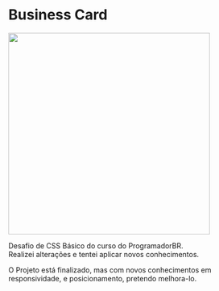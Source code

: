 # Business Card

<img style="align: center" src="https://github.com/LucasCGentile/Business-Card/blob/main/img/Card.png" width="400">
  

  
 Desafio de CSS Básico do curso do ProgramadorBR.\
 Realizei alterações e tentei aplicar novos conhecimentos.

 O Projeto está finalizado, mas com novos conhecimentos em responsividade, e posicionamento, pretendo melhora-lo.
